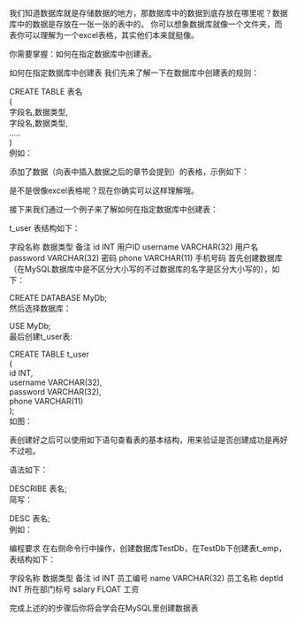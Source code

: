 我们知道数据库就是存储数据的地方，那数据库中的数据到底存放在哪里呢？数据库中的数据是存放在一张一张的表中的。
你可以想象数据库就像一个文件夹，而表你可以理解为一个excel表格，其实他们本来就挺像。

你需要掌握：如何在指定数据库中创建表。

如何在指定数据库中创建表
我们先来了解一下在数据库中创建表的规则：  

CREATE TABLE 表名  
(  
    字段名,数据类型,  
    字段名,数据类型,  
    .....  
)  
例如：



添加了数据（向表中插入数据之后的章节会提到）的表格，示例如下：



是不是很像excel表格呢？现在你确实可以这样理解哦。

接下来我们通过一个例子来了解如何在指定数据库中创建表：

t_user 表结构如下：

字段名称	数据类型	备注
id	INT	用户ID
username	VARCHAR(32)	用户名
password	VARCHAR(32)	密码
phone	VARCHAR(11)	手机号码
首先创建数据库（在MySQL数据库中是不区分大小写的不过数据库的名字是区分大小写的），如下：  

CREATE DATABASE MyDb;  
然后选择数据库：  

USE MyDb;  
最后创建t_user表:  

CREATE TABLE t_user  
(  
    id INT,  
    username VARCHAR(32),  
    password VARCHAR(32),  
    phone VARCHAR(11)  
);  
如图：  



表创建好之后可以使用如下语句查看表的基本结构，用来验证是否创建成功是再好不过啦。

语法如下：  

DESCRIBE 表名;  
简写：

DESC 表名;  
例如：  



编程要求
在右侧命令行中操作，创建数据库TestDb，在TestDb下创建表t_emp，表结构如下：

字段名称	数据类型	备注
id	INT	员工编号
name	VARCHAR(32)	员工名称
deptId	INT	所在部门标号
salary	FLOAT	工资

完成上述的的步骤后你将会学会在MySQL里创建数据表
